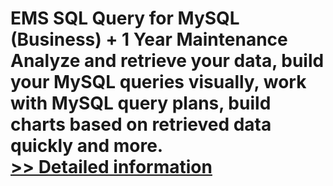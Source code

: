 # EMS SQL Query for MySQL (Business) + 1 Year Maintenance<br />Analyze and retrieve your data, build your MySQL queries visually, work with MySQL query plans, build charts based on retrieved data quickly and more.<br />[>> Detailed information](https://secure.shareit.com/shareit/product.html?productid=300067902&affiliateid=200057808)
